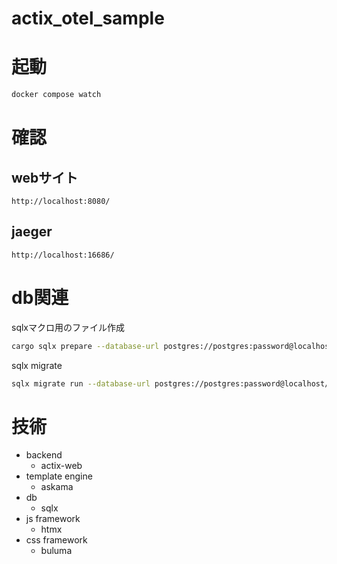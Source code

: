 # actix_otel_sample

# 起動

```bash
docker compose watch
```

# 確認

## webサイト

```
http://localhost:8080/
```

## jaeger

```
http://localhost:16686/
```

# db関連

sqlxマクロ用のファイル作成

```bash
cargo sqlx prepare --database-url postgres://postgres:password@localhost/todo
```

sqlx migrate

```bash
sqlx migrate run --database-url postgres://postgres:password@localhost/todo
```

# 技術

- backend
  - actix-web
- template engine
  - askama
- db
  - sqlx
- js framework
  - htmx
- css framework
  - buluma
